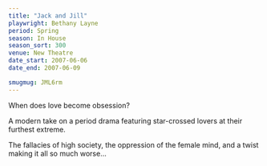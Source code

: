 ```yaml
---
title: "Jack and Jill"
playwright: Bethany Layne
period: Spring
season: In House
season_sort: 300
venue: New Theatre
date_start: 2007-06-06
date_end: 2007-06-09

smugmug: JML6rm
---
```


When does love become obsession?

A modern take on a period drama featuring star-crossed lovers at their furthest extreme.

The fallacies of high society, the oppression of the female mind, and a twist making it all so much worse...
